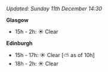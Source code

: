 *Updated: Sunday 11th December 14:30*

**Glasgow**

* 15h - 2h: :sunny: Clear

**Edinburgh**

* 15h - 17h: :sunny: Clear [:partly_sunny: as of 10h]
* 18h - 2h: :sunny: Clear
